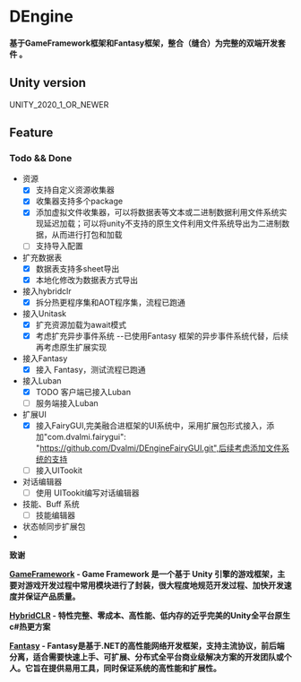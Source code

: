 # DEngine

#### 基于GameFramework框架和Fantasy框架，整合（缝合）为完整的双端开发套件 。

## Unity version

UNITY_2020_1_OR_NEWER

## Feature

### Todo && Done

- 资源
    - [x] 支持自定义资源收集器
    - [x] 收集器支持多个package
    - [x] 添加虚拟文件收集器，可以将数据表等文本或二进制数据利用文件系统实现延迟加载；可以将unity不支持的原生文件利用文件系统导出为二进制数据，从而进行打包和加载
    - [ ] 支持导入配置
- 扩充数据表
    - [x] 数据表支持多sheet导出
    - [x] 本地化修改为数据表方式导出
- 接入hybridclr
    - [x] 拆分热更程序集和AOT程序集，流程已跑通
- 接入Unitask
    - [x] 扩充资源加载为await模式
    - [x] 考虑扩充异步事件系统 --已使用Fantasy 框架的异步事件系统代替，后续再考虑原生扩展实现
- 接入Fantasy
    - [x] 接入 Fantasy，测试流程已跑通
- 接入Luban
    - [x] TODO 客户端已接入Luban
    - [ ] 服务端接入Luban
- 扩展UI
    - [x] 接入FairyGUI,完美融合进框架的UI系统中，采用扩展包形式接入，添加"com.dvalmi.fairygui": "https://github.com/DvaImi/DEngineFairyGUI.git",后续考虑添加文件系统的支持
    - [ ] 接入UITookit
- 对话编辑器
    - [ ] 使用 UITookit编写对话编辑器
- 技能、Buff 系统
    - [ ] 技能编辑器
- 状态帧同步扩展包
-

<strong>致谢

<a href="https://github.com/EllanJiang/GameFramework.git"><strong>GameFramework</strong></a> - Game Framework 是一个基于
Unity 引擎的游戏框架，主要对游戏开发过程中常用模块进行了封装，很大程度地规范开发过程、加快开发速度并保证产品质量。

<a href="https://github.com/focus-creative-games/hybridclr"><strong>HybridCLR</strong></a> -
特性完整、零成本、高性能、低内存的近乎完美的Unity全平台原生c#热更方案

<a href="https://github.com/qq362946/Fantasy.git"><strong>Fantasy</strong></a> -
Fantasy是基于.NET的高性能网络开发框架，支持主流协议，前后端分离，适合需要快速上手、可扩展、分布式全平台商业级解决方案的开发团队或个人。它旨在提供易用工具，同时保证系统的高性能和扩展性。

